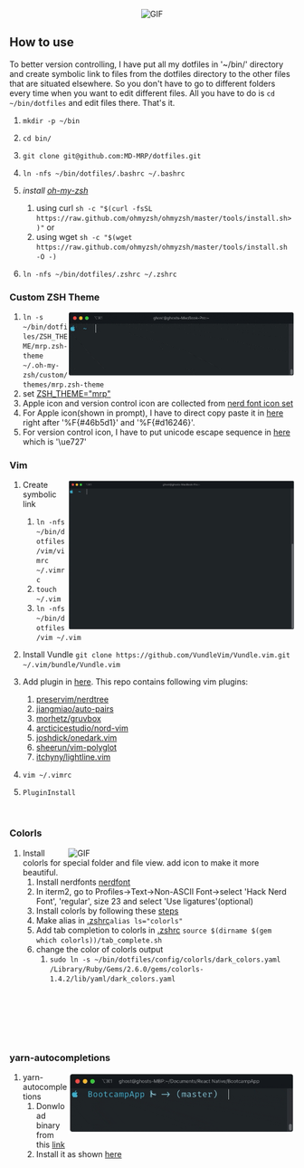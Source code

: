 <p align="center">
    <img alt="GIF" src="https://raw.githubusercontent.com/mrpmohiburrahman/assets/main/dotFilesAssets/final.gif?token=AINKGPKS64U5S3KAX4T62P27XICVS" width="600"/>
</p>


## How to use

To better version controlling, I have put all my dotfiles in '~/bin/' directory and create symbolic link to files from the dotfiles directory to the other files that are situated elsewhere. So you don't have to go to different folders every time when you want to edit different files. All you have to do is `cd ~/bin/dotfiles` and edit files there. That's it.

1. `mkdir -p ~/bin`
1. `cd bin/`
1. `git clone git@github.com:MD-MRP/dotfiles.git`
1. `ln -nfs ~/bin/dotfiles/.bashrc ~/.bashrc`
1. *install [oh-my-zsh](https://ohmyz.sh/#install)*
    1. using curl `sh -c "$(curl -fsSL https://raw.github.com/ohmyzsh/ohmyzsh/master/tools/install.sh>)"`
    or
    1. using wget `sh -c "$(wget https://raw.github.com/ohmyzsh/ohmyzsh/master/tools/install.sh -O -)`

1. `ln -nfs ~/bin/dotfiles/.zshrc ~/.zshrc`

### Custom ZSH Theme
<img align="right" alt="GIF" src="https://raw.githubusercontent.com/mrpmohiburrahman/assets/main/dotFilesAssets/prompt.gif?token=AINKGPJZHNQRK4FRCQURGQK7XHX2S" width="400"/>

1. `ln -s ~/bin/dotfiles/ZSH_THEME/mrp.zsh-theme ~/.oh-my-zsh/custom/themes/mrp.zsh-theme`
1. set [ZSH_THEME="mrp"](https://github.com/mrpmohiburrahman/dotfiles/blob/6b9e3537c5f4851c2f61d92ed7e1a338d2cd068c/.zshrc#L11)
1. Apple icon and version control icon are collected from [nerd font icon set](https://www.nerdfonts.com/cheat-sheet)
1. For Apple icon(shown in prompt), I have to direct copy paste it in [here](https://github.com/mrpmohiburrahman/dotfiles/blob/a2a0dd48bec7f2c17422a8fc3ca012f729c50192/ZSH_THEME/mrp.zsh-theme#L1) right after '%F{#46b5d1}' and '%F{#d16246}'.
1. For version control icon, I have to put unicode escape sequence in [here](https://github.com/mrpmohiburrahman/dotfiles/blob/a2a0dd48bec7f2c17422a8fc3ca012f729c50192/ZSH_THEME/mrp.zsh-theme#L4) which is '\ue727'

### Vim

<img align="right" alt="GIF" src="https://raw.githubusercontent.com/mrpmohiburrahman/assets/main/dotFilesAssets/vim.gif?token=AINKGPPLA7GEABKFGDOKB5S7XHRSG" width="400"/>

1. Create symbolic link
    1. `ln -nfs ~/bin/dotfiles/vim/vimrc ~/.vimrc`
    1. `touch ~/.vim`
    1. `ln -nfs ~/bin/dotfiles/vim ~/.vim`
    
1. Install Vundle `git clone https://github.com/VundleVim/Vundle.vim.git ~/.vim/bundle/Vundle.vim`

1. Add plugin in [here](https://github.com/mrpmohiburrahman/dotfiles/blob/2601e36c85c408b982ab6fcf7faf31bb15300651/vim/.vimrc#L19). This repo contains following vim plugins:
    1. [preservim/nerdtree](https://github.com/preservim/nerdtree)
    1. [jiangmiao/auto-pairs](https://github.com/jiangmiao/auto-pairs)
    1. [morhetz/gruvbox](https://github.com/morhetz/gruvbox)
    1. [arcticicestudio/nord-vim](https://github.com/arcticicestudio/nord-vim)
    1. [joshdick/onedark.vim](https://github.com/joshdick/onedark.vim)
    1. [sheerun/vim-polyglot](https://github.com/sheerun/vim-polyglot)
    1. [itchyny/lightline.vim](https://github.com/itchyny/lightline.vim)
1. `vim ~/.vimrc`
1. `PluginInstall`
<!--
    1. `sudo apt install build-essential cmake3 python3-dev`
    1. `cd ~/bin/dotfiles/vim/bundle/YouCompleteMe/`
    1. `git submodule update --init --recursive`
    1. `python3 install.py --clangd-completer`
    1. "colorScheme": "One Half Dark" #in list
    1. Keybindings
    `{
    "command": "closeTab",
        "keys": [
                "ctrl+w"
                ]
    },
    {
    "command": "newTab",
        "keys": [
                "ctrl+t"
                ]
    },`
    1. *Install pathed Powerline font for windows*
        1. Clone powerline font
        1. Administrator powershell
        1. `Set-ExecutionPolicy Bypass`
        1. `.\install.ps1`
        1. `Set-ExecutionPolicy Default`
        1. `fontFace": "DejaVu Sans Mono for Powerline`
-->

<br/>

### Colorls
<img align="right" alt="GIF" src="https://raw.githubusercontent.com/mrpmohiburrahman/assets/main/dotFilesAssets/filesAndFoldersIcons_compressed.gif?token=AINKGPOAN7EMJPHXSJSO6DC7XHJOC" width="400"/>

1. Install colorls for special folder and file view. add icon to make it more
beautiful.
    1. Install nerdfonts [nerdfont](https://github.com/ryanoasis/nerd-fonts/blob/master/readme.md#option-4-homebrew-fonts)
    1. In iterm2, go to Profiles->Text->Non-ASCII Font->select 'Hack Nerd Font', 'regular', size 23 and select 'Use ligatures'(optional)
    1. Install colorls by following these [steps](https://github.com/athityakumar/colorls#installation)
    1. Make alias in [.zshrc](https://github.com/mrpmohiburrahman/dotfiles/blob/0770fddc710ad13e1f562b74a8056a7270003d08/.zshrc#L105)`alias ls="colorls"`
    1. Add tab completion to colorls in [.zshrc](https://github.com/mrpmohiburrahman/dotfiles/blob/0770fddc710ad13e1f562b74a8056a7270003d08/.zshrc#L106) `source $(dirname $(gem which colorls))/tab_complete.sh`
    1. change the color of colorls output
        1. `sudo ln -s ~/bin/dotfiles/config/colorls/dark_colors.yaml /Library/Ruby/Gems/2.6.0/gems/colorls-1.4.2/lib/yaml/dark_colors.yaml`

<br/>
<br/>
<br/>
<br/>
<br/>

### yarn-autocompletions
<img align="right" alt="GIF" src="https://raw.githubusercontent.com/mrpmohiburrahman/assets/main/dotFilesAssets/yarn_completion.gif?token=AINKGPJXZ3MPT5XJIAOWYIC7XHNKE" width="400"/>

1. yarn-autocompletions
    1. Donwload binary from this [link](https://github.com/g-plane/zsh-yarn-autocompletions/releases)
    2. Install it as shown [here](https://github.com/g-plane/zsh-yarn-autocompletions#add-as-a-zsh-plugin)
